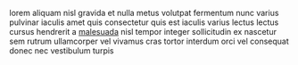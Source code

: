 lorem aliquam nisl gravida et nulla metus volutpat fermentum nunc varius
pulvinar iaculis amet quis consectetur quis est iaculis varius lectus lectus
cursus hendrerit a [malesuada](generated_webpages/commodo.md) nisl tempor
integer sollicitudin ex nascetur sem rutrum ullamcorper vel vivamus cras tortor
interdum orci vel consequat donec nec vestibulum turpis
